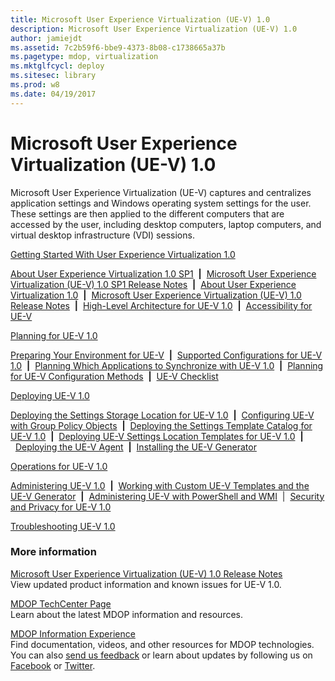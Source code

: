 ```yaml
---
title: Microsoft User Experience Virtualization (UE-V) 1.0
description: Microsoft User Experience Virtualization (UE-V) 1.0
author: jamiejdt
ms.assetid: 7c2b59f6-bbe9-4373-8b08-c1738665a37b
ms.pagetype: mdop, virtualization
ms.mktglfcycl: deploy
ms.sitesec: library
ms.prod: w8
ms.date: 04/19/2017
---
```



# Microsoft User Experience Virtualization (UE-V) 1.0


Microsoft User Experience Virtualization (UE-V) captures and centralizes application settings and Windows operating system settings for the user. These settings are then applied to the different computers that are accessed by the user, including desktop computers, laptop computers, and virtual desktop infrastructure (VDI) sessions.

<a href="" id="getting-started-with-user-experience-virtualization-1-0"></a>[Getting Started With User Experience Virtualization 1.0](getting-started-with-user-experience-virtualization-10.md)  

[About User Experience Virtualization 1.0 SP1](about-user-experience-virtualization-10-sp1.md)  **|**  [Microsoft User Experience Virtualization (UE-V) 1.0 SP1 Release Notes](microsoft-user-experience-virtualization--ue-v--10-sp1-release-notes.md)  **|**  [About User Experience Virtualization 1.0](about-user-experience-virtualization-10.md)  **|**  [Microsoft User Experience Virtualization (UE-V) 1.0 Release Notes](microsoft-user-experience-virtualization--ue-v--10-release-notes.md)  **|**  [High-Level Architecture for UE-V 1.0](high-level-architecture-for-ue-v-10.md)  **|**  [Accessibility for UE-V](accessibility-for-ue-v.md)

<a href="" id="planning-for-ue-v-1-0"></a>[Planning for UE-V 1.0](planning-for-ue-v-10.md)  

[Preparing Your Environment for UE-V](preparing-your-environment-for-ue-v.md)  **|**  [Supported Configurations for UE-V 1.0](supported-configurations-for-ue-v-10.md)  **|**  [Planning Which Applications to Synchronize with UE-V 1.0](planning-which-applications-to-synchronize-with-ue-v-10.md)  **|**  [Planning for UE-V Configuration Methods](planning-for-ue-v-configuration-methods.md)  **|**  [UE-V Checklist](ue-v-checklist.md)

<a href="" id="deploying-ue-v-1-0"></a>[Deploying UE-V 1.0](deploying-ue-v-10.md)  

[Deploying the Settings Storage Location for UE-V 1.0](deploying-the-settings-storage-location-for-ue-v-10.md)  **|**  [Configuring UE-V with Group Policy Objects](configuring-ue-v-with-group-policy-objects.md)  **|**  [Deploying the Settings Template Catalog for UE-V 1.0](deploying-the-settings-template-catalog-for-ue-v-10.md)  **|**  [Deploying UE-V Settings Location Templates for UE-V 1.0](deploying-ue-v-settings-location-templates-for-ue-v-10.md)  **|**  [Deploying the UE-V Agent](deploying-the-ue-v-agent.md)  **|**  [Installing the UE-V Generator](installing-the-ue-v-generator.md)

<a href="" id="operations-for-ue-v-1-0"></a>[Operations for UE-V 1.0](operations-for-ue-v-10.md)  

[Administering UE-V 1.0](administering-ue-v-10.md)  **|**  [Working with Custom UE-V Templates and the UE-V Generator](working-with-custom-ue-v-templates-and-the-ue-v-generator.md)  **|**  [Administering UE-V with PowerShell and WMI](administering-ue-v-with-powershell-and-wmi.md)  |  [Security and Privacy for UE-V 1.0](security-and-privacy-for-ue-v-10.md)

<a href="" id="troubleshooting-ue-v-1-0"></a>[Troubleshooting UE-V 1.0](troubleshooting-ue-v-10.md)  

### More information

<a href="" id="microsoft-user-experience-virtualization--ue-v--1-0-release-notes"></a>[Microsoft User Experience Virtualization (UE-V) 1.0 Release Notes](microsoft-user-experience-virtualization--ue-v--10-release-notes.md)  
View updated product information and known issues for UE-V 1.0.

<a href="" id="mdop-techcenter-page"></a>[MDOP TechCenter Page](https://go.microsoft.com/fwlink/p/?LinkId=225286)  
Learn about the latest MDOP information and resources.

<a href="" id="mdop-information-experience"></a>[MDOP Information Experience](https://go.microsoft.com/fwlink/p/?LinkId=236032)  
Find documentation, videos, and other resources for MDOP technologies. You can also [send us feedback](mailto:MDOPDocs@microsoft.com) or learn about updates by following us on [Facebook](https://go.microsoft.com/fwlink/p/?LinkId=242445) or [Twitter](https://go.microsoft.com/fwlink/p/?LinkId=242447).

 

 





